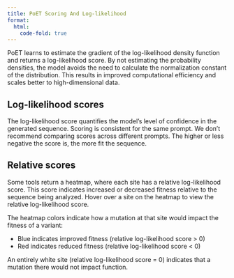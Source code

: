 ```yaml
---
title: PoET Scoring And Log-likelihood
format:
  html:
    code-fold: true
---
```


PoET learns to estimate the gradient of the log-likelihood density function and returns a log-likelihood score. By not estimating the probability densities, the model avoids the need to calculate the normalization constant of the distribution. This results in improved computational efficiency and scales better to high-dimensional data. 

## Log-likelihood scores
The log-likelihood score quantifies the model’s level of confidence in the generated sequence. 
Scoring is consistent for the same prompt. We don’t recommend comparing scores across different prompts. The higher or less negative the score is, the more fit the sequence.

## Relative scores
Some tools return a heatmap, where each site has a relative log-likelihood score. This score indicates increased or decreased fitness relative to the sequence being analyzed. Hover over a site on the heatmap to view the relative log-likelihood score.

The heatmap colors indicate how a mutation at that site would impact the fitness of a variant:
- Blue indicates improved fitness (relative log-likelihood score > 0)
- Red indicates reduced fitness (relative log-likelihood score < 0) 

An entirely white site (relative log-likelihood score = 0) indicates that a mutation there would not impact function.

